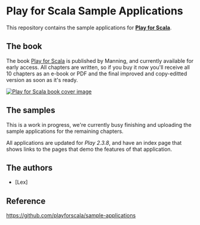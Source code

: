 Play for Scala Sample Applications
==================================

This repository contains the sample applications for **[Play for Scala](http://bit.ly/playscala)**.

The book
--------

The book [Play for Scala](http://bit.ly/playscala) is published by Manning, and currently available for early access. All chapters are written, so if you buy it now you'll receive all 10 chapters as an e-book or PDF and the final improved and copy-editted version as soon as it's ready.

[![Play for Scala book cover image](https://secure.gravatar.com/avatar/77ed9a5eeafbf0c0fc4a0dc53ec0b06d?s=210)](http://bit.ly/playscala)

The samples
-----------

This is a work in progress, we're currently busy finishing and uploading the sample applications for the remaining chapters.

All applications are updated for *Play 2.3.8*, and have an index page that shows links to the pages that demo the features of that application.

The authors
-----------
* [Lex]

Reference
-----------
https://github.com/playforscala/sample-applications